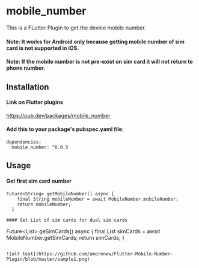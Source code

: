 # mobile_number

This is a FLutter Plugin to get the device mobile number.
#### Note: It works for Android only because getting mobile number of sim card is not supported in iOS.
#### Note: If the mobile number is not pre-exist on sim card it will not return te phone number.

## Installation 
#### Link on Flutter plugins
https://pub.dev/packages/mobile_number

#### Add this to your package's pubspec.yaml file:
```
dependencies:
  mobile_number: ^0.0.5
```

## Usage
#### Get first sim card number

```
Future<String> getMobileNumber() async {
    final String mobileNumber = await MobileNumber.mobileNumber;
    return mobileNumber;
  }

#### Get List of sim cards for dual sim cards

```
Future<List<SimCard>> geSimCards() async {
    final List<SimCard> simCards = await MobileNumber.getSimCards;
    return simCards;
  }
  ```
  
![alt text](https://github.com/amorenew/Flutter-Mobile-Number-Plugin/blob/master/sample1.png)
